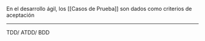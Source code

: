 En el desarrollo ágil, los [[Casos de Prueba]] son dados como criterios de aceptación
****
TDD/ ATDD/ BDD